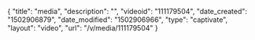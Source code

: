 {
    "title": "media",
    "description": "",
    "videoid": "111179504",
    "date_created": "1502906879",
    "date_modified": "1502906966",
    "type": "captivate",
    "layout": "video",
    "url": "\/v\/media\/111179504"
}